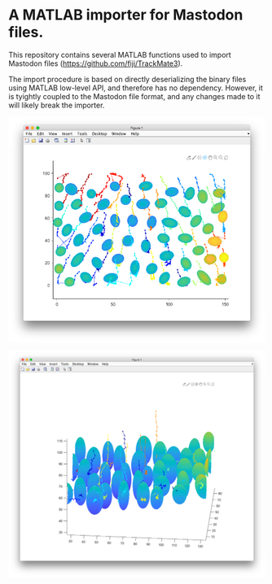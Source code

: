 # A MATLAB importer for Mastodon files.

This repository contains several MATLAB functions used to import Mastodon files (https://github.com/fiji/TrackMate3).

The import procedure is based on directly deserializing the binary files using MATLAB low-level API, and therefore has no dependency. 
However, it is tyightly coupled to the Mastodon file format, and any changes made to it will likely break the importer.

![After importing top view](images/ScreenShot1.png?raw=true "Title")

![After importing side view](images/ScreenShot2.png?raw=true "Title")
